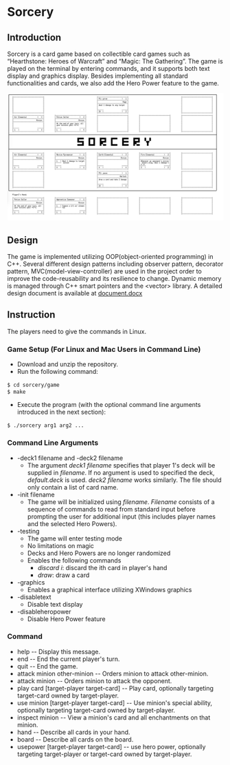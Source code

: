 # Sorcery
## Introduction
Sorcery is a card game based on collectible card games such as “Hearthstone: Heroes of Warcraft” and “Magic: The Gathering”. The game is played on the terminal by entering commands, and it supports both text display and graphics display. Besides implementing all standard functionalities and cards, we also add the Hero Power feature to the game.

![Interface](interface.png)

## Design
The game is implemented utilizing OOP(object-oriented programming) in C++. Several different design patterns including observer pattern, decorator pattern, MVC(model-view-controller) are used in the project order to improve the code-reusability and its resilience to change. Dynamic memory is managed through C++ smart pointers and the \<vector\> library.
A detailed design document is available at [document.docx](“document".docx)
## Instruction
The players need to give the commands in Linux. 
### Game Setup (For Linux and Mac Users in Command Line)
* Download and unzip the repository.
* Run the following command:
```
$ cd sorcery/game
$ make
```
* Execute the program (with the optional command line arguments introduced in the next section):
```
$ ./sorcery arg1 arg2 ...
```

### Command Line Arguments
* -deck1 filename and -deck2 filename
  * The argument _deck1 filename_ specifies that player 1's deck will be supplied in _filename_. If no argument is used to specified the deck, _default.deck_ is used. _deck2 filename_ works similarly. The file should only contain a list of card name.
* -init filename
  * The game will be initialized using _filename_. _Filename_ consists of a sequence of commands to read from standard input before prompting the user for additional input (this includes player names and the selected Hero Powers).
* -testing
  * The game will enter testing mode
  * No limitations on magic
  * Decks and Hero Powers are no longer randomized 
  * Enables the following commands
     * _discard i_: discard the ith card in player's hand
     * _draw_: draw a card
* -graphics
  * Enables a graphical interface utilizing XWindows graphics
* -disabletext
  * Disable text display
* -disableheropower
  * Disable Hero Power feature
### Command
* help -- Display this message.
* end  -- End the current player's turn.
* quit -- End the game.
* attack minion other-minion -- Orders minion to attack other-minion.
* attack minion -- Orders minion to attack the opponent.
* play card \[target-player target-card] -- Play card, optionally targeting target-card owned by target-player.
* use minion \[target-player target-card] -- Use minion's special ability, optionally targeting target-card owned by target-player.
* inspect minion -- View a minion's card and all enchantments on that minion.
* hand -- Describe all cards in your hand.
* board -- Describe all cards on the board.
* usepower \[target-player target-card] -- use hero power, optionally targeting target-player or target-card owned by target-player.
